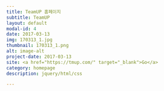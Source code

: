 ```yaml
---
title: TeamUP 홈페이지
subtitle: TeamUP
layout: default
modal-id: 4
date: 2017-03-13
img: 170313_1.jpg
thumbnail: 170313_1.png
alt: image-alt
project-date: 2017-03-13
site: <a href="https://tmup.com/" target="_blank">Go</a>
category: homepage
description: jquery/html/css

---
```

